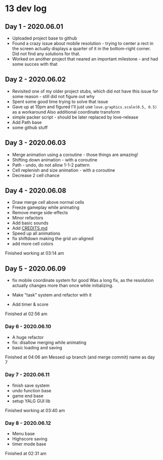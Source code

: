 # 13 dev log

## Day 1 - 2020.06.01

- Uploaded project base to github
- Found a crazy issue about mobile resolution - trying to center a rect in the screen actually displays a quarter of it in the bottom-right corner. Did not find any solutions for that.
- Worked on another project that neared an important milestone - and had some succes with that

## Day 2 - 2020.06.02

- Revisited one of my older project stubs, which did not have this issue for some reason - still did not figure out why
- Spent some good time trying to solve that issue
- Gave up at 10pm and figured I'll just use `love.graphics.scale(0.5, 0.5)` as a workaround
Also additional coordinate transform
- simple packer script - should be later replaced by love-release
- Add Path base
- some github stuff

## Day 3 - 2020.06.03

- Merge animation using a coroutine - those things are amazing!
- Shifting down animation - with a coroutine
- Path - undo, do not allow 1-1-2 pattern
- Cell replenish and size animation - with a coroutine
- Decrease 2 cell chance

## Day 4 - 2020.06.08

- Draw merge cell above normal cells
- Freeze gameplay while animating
- Remove merge side-effects
- Minor refactors
- Add basic sounds
- Add [CREDITS.md](CREDITS.md)
- Speed up all animations
- fix shiftdown making the grid un-aligned
- add more cell colors

Finished working at 03:14 am

## Day 5 - 2020.06.09

- fix mobile coordinate system for good
Was a long fix, as the resolution actually changes more than once while initializing.

- Make "task" system and refactor with it
- Add timer & score

Finished at 02:56 am

### Day 6 - 2020.06.10

- A huge refactor
- fix: disallow merging while animating
- basic loading and saving

Finished at 04:06 am
Messed up branch (and merge commit) name as day 7

### Day 7 - 2020.06.11

- finish save system
- undo function base
- game end base
- setup YALG GUI lib

Finished working at 03:40 am

### Day 8 - 2020.06.12

- Menu base
- Highscore saving
- timer mode base

Finished at 02:31 am
